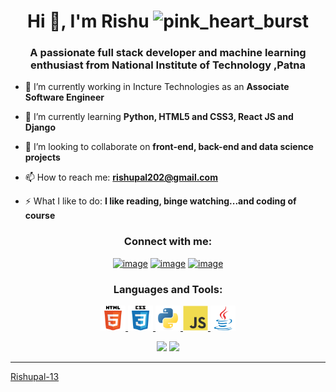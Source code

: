 <h1 align="center">Hi 👋, I'm Rishu <img height="40" src="https://emoji.gg/assets/emoji/9781-pink-heart-burst.png" width="64px" height="64px" alt="pink_heart_burst"></h1>
<h3 align="center">A passionate full stack developer  and machine learning enthusiast from National Institute of Technology ,Patna</h3>

- 🔭 I’m currently working in Incture Technologies as an **Associate Software Engineer** 

- 🌱 I’m currently learning **Python, HTML5 and CSS3, React JS and Django**

- 👯 I’m looking to collaborate on **front-end, back-end  and data science projects**

- 📫 How to reach me: **rishupal202@gmail.com**

- ⚡ What I like to do: **I like reading, binge watching...and coding of course**

<h3 align="center">Connect with me:</h3>
<div align="center">

[![image](https://img.shields.io/badge/LinkedIn-0077B5?style=for-the-badge&logo=linkedin&logoColor=white)](https://www.linkedin.com/in/rishu-pal-b251351a0/)
[![image](https://img.shields.io/badge/GitHub-100000?style=for-the-badge&logo=github&logoColor=white)](https://rishupal-13.github.io/portfolio_rp/#/)
[![image](https://img.shields.io/badge/Gmail-D14836?style=for-the-badge&logo=gmail&logoColor=white)](mailto:rishup.ug18.ee@nitp.ac.in)
  
</div>

<h3 align="center">Languages and Tools:</h3>

<p align="center"> 
  <a href="https://www.w3.org/html/" target="_blank"> 
    <img src="https://raw.githubusercontent.com/devicons/devicon/master/icons/html5/html5-original-wordmark.svg" alt="html5" width="40" height="40"/> 
  </a>
  <a href="https://www.w3schools.com/css/" target="_blank"> 
    <img src="https://raw.githubusercontent.com/devicons/devicon/master/icons/css3/css3-original-wordmark.svg" alt="css3" width="40" height="40"/> 
  </a> 
  <a href="https://www.python.org" target="_blank"> 
    <img src="https://raw.githubusercontent.com/devicons/devicon/master/icons/python/python-original.svg" alt="python" width="40" height="40"/> 
  </a>  
  <a href="https://developer.mozilla.org/en-US/docs/Web/JavaScript" target="_blank"> 
    <img src="https://raw.githubusercontent.com/devicons/devicon/master/icons/javascript/javascript-original.svg" alt="javascript" width="40" height="40"/> 
  </a> 
  <a href="https://www.java.com/en/" target="_blank"> 
    <img src="https://raw.githubusercontent.com/devicons/devicon/master/icons/java/java-original.svg" alt="Java" width="40" height="40"/> 
  </a>  
</p>

<p align= "center">
  <img height= "150" src="https://github-readme-stats.vercel.app/api?username=Rishupal-13&theme=react&show_icons=true&include_all_commits=true" />
  <img height= "150" src="https://github-readme-stats.vercel.app/api/top-langs/?username=Rishupal-13&theme=react&layout=compact" />
</p>

------

[Rishupal-13](https://github.com/Rishupal-13)



